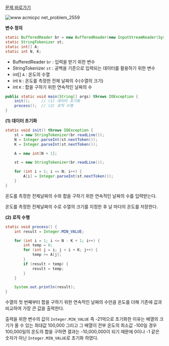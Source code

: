 [문제 바로가기](https://www.acmicpc.net/problem/2559)

![www acmicpc net_problem_2559](https://user-images.githubusercontent.com/78605779/180458250-a1e23de9-1d81-4098-85df-1468cd444f0b.png)

**변수 정의**

```java
static BufferedReader br = new BufferedReader(new InputStreamReader(System.in));
static StringTokenizer st;
static int[] A;
static int N, K;
```

- BufferedReader `br` : 입력을 받기 위한 변수
- StringTokenizer `st` : 공백을 기준으로 입력되는 데이터를 활용하기 위한 변수
- int[] `A` : 온도의 수열
- int `N` : 온도를 측정한 전체 날짜의 수(수열의 크기)
- int `K` : 합을 구하기 위한 연속적인 날짜의 수

```java
public static void main(String[] args) throws IOException {
    init();     // (1) 데이터 초기화
    process();  // (2) 로직 수행
}
```

**(1) 데이터 초기화**

```java
static void init() throws IOException {
    st = new StringTokenizer(br.readLine());
    N = Integer.parseInt(st.nextToken());
    K = Integer.parseInt(st.nextToken());

    A = new int[N + 1];

    st = new StringTokenizer(br.readLine());

    for (int i = 1; i <= N; i++) {
        A[i] = Integer.parseInt(st.nextToken());
    }
}
```

온도를 측정한 전체날짜의 수와 합을 구하기 위한 연속적인 날짜의 수를 입력받는다.

온도를 측정한 전체날짜의 수로 수열의 크기를 지정한 후 날 마다의 온도를 저장한다.

**(2) 로직 수행**

```java
static void process() {
    int result = Integer.MIN_VALUE;

    for (int i = 1; i <= N - K + 1; i++) {
        int temp = 0;
        for (int j = i; j < i + K; j++) {
            temp += A[j];
        }
        if (result < temp) {
            result = temp;
        }
    }

    System.out.println(result);
}
```

수열의 첫 번째부터 합을 구하기 위한 연속적인 날짜의 수만큼 온도를 더해 기존에 값과 비교하여 가장 큰 값을 출력한다.

출력을 위한 변수의 값이 `Integer.MIN_VALUE` 즉 -21억으로 초기화한 이유는 배열의 크기가 올 수 있는 최대값 100,000 그리고 그 배열이 전부 온도의 최소값 -100일 경우 100,000일의 온도의 합을 구하면 결과는 -10,000,000이 되기 때문에 0이나 -1 같은 숫자가 아닌 `Integer.MIN_VALUE`로 초기화 하였다.
